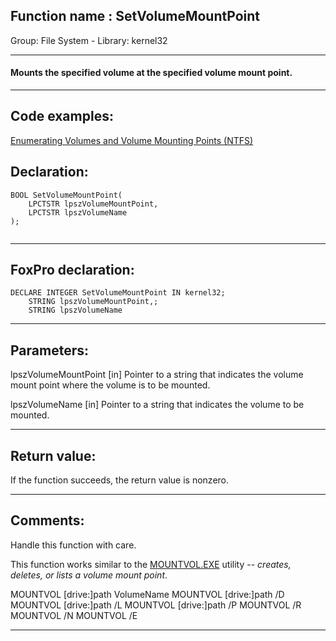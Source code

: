 
## Function name : SetVolumeMountPoint
Group: File System - Library: kernel32    
***  


#### Mounts the specified volume at the specified volume mount point.
***  


## Code examples:
[Enumerating Volumes and Volume Mounting Points (NTFS)](../../samples/sample_087.md)  

## Declaration:
```foxpro  
BOOL SetVolumeMountPoint(
	LPCTSTR lpszVolumeMountPoint,
	LPCTSTR lpszVolumeName
);
  
```  
***  


## FoxPro declaration:
```foxpro  
DECLARE INTEGER SetVolumeMountPoint IN kernel32;
	STRING lpszVolumeMountPoint,;
	STRING lpszVolumeName  
```  
***  


## Parameters:
lpszVolumeMountPoint 
[in] Pointer to a string that indicates the volume mount point where the volume is to be mounted.

lpszVolumeName 
[in] Pointer to a string that indicates the volume to be mounted.  
***  


## Return value:
If the function succeeds, the return value is nonzero.  
***  


## Comments:
Handle this function with care.  
  
This function works similar to the <a href="http://support.microsoft.com/?kbid=205524">MOUNTVOL.EXE</a> utility -- <Em>creates, deletes, or lists a volume mount point</Em>.   
<div class="precode">MOUNTVOL [drive:]path VolumeName  
MOUNTVOL [drive:]path /D  
MOUNTVOL [drive:]path /L  
MOUNTVOL [drive:]path /P  
MOUNTVOL /R  
MOUNTVOL /N  
MOUNTVOL /E  
</div>  
  
***  


